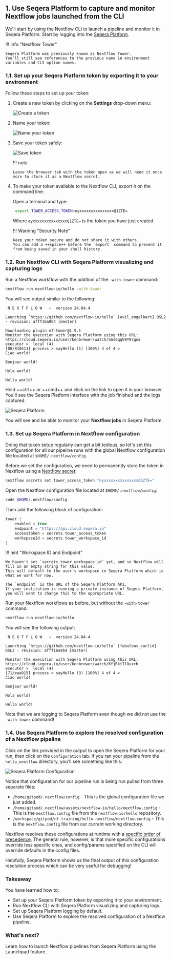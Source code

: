## 1. Use Seqera Platform to capture and monitor Nextflow jobs launched from the CLI

We'll start by using the Nextflow CLI to launch a pipeline and monitor it in Seqera Platform.
Start by logging into the [Seqera Platform](https://cloud.seqera.io/).

!!! info "Nextflow Tower"

    Seqera Platform was previously known as Nextflow Tower.
    You'll still see references to the previous name in environment variables and CLI option names.

### 1.1. Set up your Seqera Platform token by exporting it to your environment

Follow these steps to set up your token:

1.  Create a new token by clicking on the **Settings** drop-down menu:

    ![Create a token](seqera/img/usage_create_token.png)

2.  Name your token:

    ![Name your token](seqera/img/usage_name_token.png)

3.  Save your token safely:

    ![Save token](seqera/img/usage_token.png)

    !!! note

        Leave the browser tab with the token open as we will need it once more to store it as a Nextflow secret.

4.  To make your token available to the Nextflow CLI, export it on the command line:

    Open a terminal and type:

    ```bash
     export TOWER_ACCESS_TOKEN=eyxxxxxxxxxxxxxxxQ1ZTE=
    ```

    Where `eyxxxxxxxxxxxxxxxQ1ZTE=` is the token you have just created.

    !!! Warning "Security Note"

        Keep your token secure and do not share it with others.
        You can add a ++space++ before the `export` command to prevent it from being saved in your shell history.

### 1.2. Run Nextflow CLI with Seqera Platform visualizing and capturing logs

Run a Nextflow workflow with the addition of the `-with-tower` command:

```bash
nextflow run nextflow-io/hello -with-tower
```

You will see output similar to the following:

```console title="Output"
 N E X T F L O W   ~  version 24.04.4

Launching `https://github.com/nextflow-io/hello` [evil_engelbart] DSL2 - revision: afff16a9b4 [master]

Downloading plugin nf-tower@1.9.1
Monitor the execution with Seqera Platform using this URL: https://cloud.seqera.io/user/kenbrewer/watch/5Gs0qqV9Y9rguE
executor >  local (4)
[80/810411] process > sayHello (1) [100%] 4 of 4 ✔
Ciao world!

Bonjour world!

Hola world!

Hello world!
```

Hold ++ctrl++ or ++cmd++ and click on the link to open it in your browser.
You'll see the Seqera Platform interface with the job finished and the logs captured.

![Seqera Platform](seqera/img/run_with_tower.png)

You will see and be able to monitor your **Nextflow jobs** in Seqera Platform.

### 1.3. Set up Seqera Platform in Nextflow configuration

Doing that token setup regularly can get a bit tedious, so let's set this configuration for all our pipeline runs with the global Nextflow configuration file located at `$HOME/.nextflow/config`.

Before we set the configuration, we need to permanently store the token in Nextflow using a [Nextflow secret](https://www.nextflow.io/docs/latest/secrets.html):

```bash
nextflow secrets set tower_access_token "eyxxxxxxxxxxxxxxxQ1ZTE="
```

Open the Nextflow configuration file located at `$HOME/.nextflow/config`:

```bash
code $HOME/.nextflow/config
```

Then add the following block of configuration:

```groovy title="$HOME/.nextflow/config"
tower {
    enabled = true
    endpoint = "https://api.cloud.seqera.io"
    accessToken = secrets.tower_access_token
    workspaceId = secrets.tower_workspace_id
}
```

!!! hint "Workspace ID and Endpoint"

    We haven't set `secrets.tower_workspace_id` yet, and so Nextflow will fill in an empty string for this value.
    This will default to the user's workspace in Seqera Platform which is what we want for now.

    The `endpoint` is the URL of the Seqera Platform API.
    If your institution is running a private instance of Seqera Platform, you will want to change this to the appropriate URL.

Run your Nextflow workflows as before, but without the `-with-tower` command:

```bash
nextflow run nextflow-io/hello
```

You will see the following output:

```console title="Output"
 N E X T F L O W   ~  version 24.04.4

Launching `https://github.com/nextflow-io/hello` [fabulous_euclid] DSL2 - revision: afff16a9b4 [master]

Monitor the execution with Seqera Platform using this URL: https://cloud.seqera.io/user/kenbrewer/watch/KYjRktIlOuxrh
executor >  local (4)
[71/eaa915] process > sayHello (3) [100%] 4 of 4 ✔
Ciao world!

Bonjour world!

Hola world!

Hello world!
```

Note that we are logging to Seqera Platform even though we did not use the `-with-tower` command!

### 1.4. Use Seqera Platform to explore the resolved configuration of a Nextflow pipeline

Click on the link provided in the output to open the Seqera Platform for your run, then click on the `Configuration` tab.
If you ran your pipeline from the `hello_nextflow` directory, you'll see something like this:

![Seqera Platform Configuration](seqera/img/resolved_configuration.png)

Notice that configuration for our pipeline run is being run pulled from three separate files:

-   `/home/gitpod/.nextflow/config` - This is the global configuration file we just added.
-   `/home/gitpod/.nextflow/assets/nextflow-io/hello/nextflow.config` - This is the `nextflow.config` file from the `nextflow-io/hello` repository.
-   `/workspace/gitpod/nf-training/hello-nextflow/nextflow.config` - This is the `nextflow.config` file from our current working directory.

Nextflow resolves these configurations at runtime with a [specific order of precedence](https://www.nextflow.io/docs/latest/config.html#configuration-file).
The general rule, however, is that more specific configurations override less specific ones, and config/params specified on the CLI will override defaults in the config files.

Helpfully, Seqera Platform shows us the final output of this configuration resolution process which can be very useful for debugging!

### Takeaway

You have learned how to:

-   Set up your Seqera Platform token by exporting it to your environment.
-   Run Nextflow CLI with Seqera Platform visualizing and capturing logs.
-   Set up Seqera Platform logging by default.
-   Use Seqera Platform to explore the resolved configuration of a Nextflow pipeline.

### What's next?

Learn how to launch Nextflow pipelines from Seqera Platform using the Launchpad feature.

